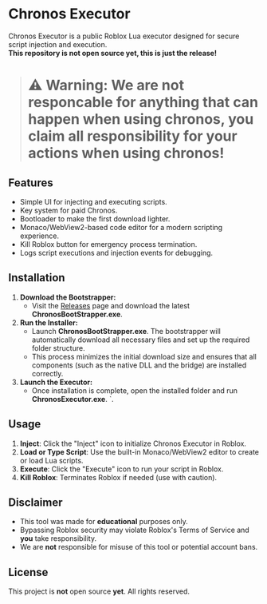 # Chronos Executor

Chronos Executor is a public Roblox Lua executor designed for secure script injection and execution.  
**This repository is not open source yet, this is just the release!**

> # **⚠️ Warning:** **We** are not responcable for anything that can happen when using chronos, **you** claim **all** responsibility for your actions when using chronos!


## Features
- Simple UI for injecting and executing scripts.
- Key system for paid Chronos.
- Bootloader to make the first download lighter.
- Monaco/WebView2-based code editor for a modern scripting experience.
- Kill Roblox button for emergency process termination.
- Logs script executions and injection events for debugging.

## Installation
1. **Download the Bootstrapper:**
   - Visit the [Releases](https://discord.gg/vRsb8sUGUb) page and download the latest **ChronosBootStrapper.exe**.
2. **Run the Installer:**
   - Launch **ChronosBootStrapper.exe**. The bootstrapper will automatically download all necessary files and set up the required folder structure.
   - This process minimizes the initial download size and ensures that all components (such as the native DLL and the bridge) are installed correctly.
3. **Launch the Executor:**
   - Once installation is complete, open the installed folder and run **ChronosExecutor.exe**.
`.

## Usage
1. **Inject**: Click the "Inject" icon to initialize Chronos Executor in Roblox.
2. **Load or Type Script**: Use the built-in Monaco/WebView2 editor to create or load Lua scripts.
3. **Execute**: Click the "Execute" icon to run your script in Roblox.
4. **Kill Roblox**: Terminates Roblox if needed (use with caution).

## Disclaimer
- This tool was made for **educational** purposes only.
- Bypassing Roblox security may violate Roblox's Terms of Service and **you** take responsibility.
- We are **not** responsible for misuse of this tool or potential account bans.

## License
This project is **not** open source **yet**. All rights reserved.

